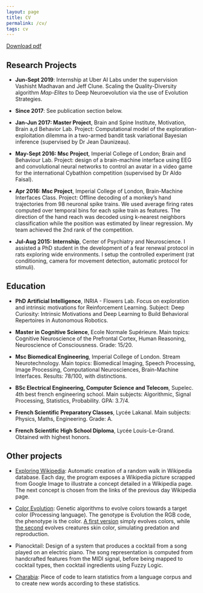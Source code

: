```yaml
---
layout: page
title: CV
permalink: /cv/
tags: cv
---
```


<a href="/data/CV_Cedric_Colas.pdf" download>Download pdf</a>

## Research Projects
* **Jun-Sept 2019**: Internship at Uber AI Labs under the supervision Vashisht Madhavan and Jeff Clune. Scaling the Quality-Diversity algorithm *Map-Elites* to Deep 
Neuroevolution via the use of Evolution Strategies.

* **Since 2017**: See publication section below.

* **Jan-Jun 2017: Master Project**, Brain and Spine Institute, Motivation, Brain a,d Behavior Lab. Project: Computational model of the exploration-exploitation dilemma in a 
two-armed bandit 
task variational Bayesian inference (supervised by Dr Jean Daunizeau).

* **May-Sept 2016: Msc Project**, Imperial College of London; Brain and Behaviour Lab. Project: design of a brain-machine interface using EEG and convolutional neural networks to 
control an avatar in a video game for the international Cybathlon competition (supervised by Dr Aldo Faisal).

* **Apr 2016: Msc Project**, Imperial College of London, Brain-Machine Interfaces Class. Project: Offline decoding of a monkey’s hand trajectories from 98 neuronal spike trains.
 We used average firing rates computed over temporal bins for each spike train as features. The direction of the hand reach was decoded using k-nearest neighbors classification 
 while the position was estimated by linear regression. My team achieved the 2nd rank of the competition.
 
 * **Jul-Aug 2015: Internship**, Center of Psychiatry and Neuroscience. I assisted a PhD student in the development of a fear renewal protocol in rats exploring wide environments.
I setup the controlled experiment (rat conditioning, camera for movement detection,  automatic protocol for stimuli).


## Education
* **PhD Artificial Intelligence**, INRIA - Flowers Lab. 
Focus on exploration and intrinsic motivations for Reinforcement Learning. Subject: Deep Curiosity: Intrinsic Motivations and Deep Learning to Build Behavioral Repertoires in Autonomous Robotics. 

* **Master in Cognitive Science**, Ecole Normale Supérieure. Main topics: Cognitive Neuroscience of the Prefrontal Cortex, Human Reasoning, Neuroscience of Consciousness. Grade: 15/20.

* **Msc Biomedical Engineering**, Imperial College of London. Stream Neurotechnology. Main topics: Biomedical Imaging, Speech Processing, Image Processing, Computational Neurosciences, Brain-Machine Interfaces. Results: 78/100, with distinctions.

* **BSc Electrical Engineering, Computer Science and Telecom**, Supelec. 4th best french engineering school. Main subjects: Algorithmic, Signal Processing, Statistics, 
Probability. GPA: 3.7/4.

* **French Scientific Preparatory Classes**, Lycée Lakanal. Main subjects: Physics, Maths, Engineering. Grade: A.

* **French Scientific High School Diploma**, Lycée Louis-Le-Grand. Obtained with highest honors.



## Other projects

* [Exploring Wikipedia](https://github.com/ccolas/wiki-calendar): Automatic creation of a random walk in Wikipedia database. Each day, the program exposes a Wikipedia picture 
scrapped from Google Image to illustrate a 
concept detailed in a Wikipedia page. The next concept is chosen from the links of the previous day Wikipedia page.

* [Color Evolution](https://github.com/ccolas/colored_creatures_evolution): Genetic algorithms to evolve colors towards a target color (Processing language). The genotype is
Evolution the RGB code, the phenotype is the color. [A first version](https://github.com/ccolas/color_evolution) simply evolves colors, while [the second](https://github.com/ccolas/colored_creatures_evolution) evolves creatures 
skin color, simulating predation and reproduction.

* Pianocktail: Design of a system that produces a cocktail from a song played on an electric piano. The song representation is computed from handcrafted features from the MIDI 
signal, before being mapped to cocktail types, then cocktail ingredients using Fuzzy Logic.

* [Charabia](https://github.com/ccolas/charabia): Piece of code to learn statistics from a language corpus and to create new words according to these statistics.
